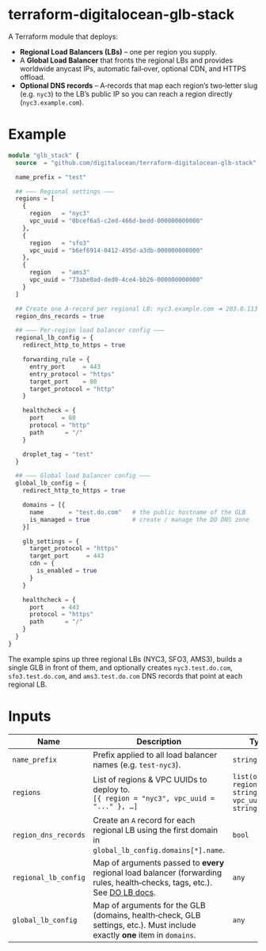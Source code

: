 # terraform-digitalocean-glb-stack

A Terraform module that deploys:

* **Regional Load Balancers (LBs)** – one per region you supply.
* A **Global Load Balancer** that fronts the regional LBs and provides worldwide anycast IPs, automatic fail‑over, optional CDN, and HTTPS offload.
* **Optional DNS records** – A‑records that map each region’s two‑letter slug (e.g. `nyc3`) to the LB’s public IP so you can reach a region directly (`nyc3.example.com`).

# Example

```terraform
module "glb_stack" {
  source  = "github.com/digitalocean/terraform-digitalocean-glb-stack"

  name_prefix = "test"

  ## ――― Regional settings ―――
  regions = [
    {
      region   = "nyc3"
      vpc_uuid = "0bcef6a5-c2ed-466d-bedd-000000000000"
    },
    {
      region   = "sfo3"
      vpc_uuid = "b6ef6914-0412-495d-a3db-000000000000"
    },
    {
      region   = "ams3"
      vpc_uuid = "73abe0ad-ded0-4ce4-bb26-000000000000"
    }
  ]

  ## Create one A‑record per regional LB: nyc3.example.com ➜ 203.0.113.10, etc.
  region_dns_records = true

  ## ――― Per‑region load balancer config ―――
  regional_lb_config = {
    redirect_http_to_https = true

    forwarding_rule = {
      entry_port     = 443
      entry_protocol = "https"
      target_port    = 80
      target_protocol = "http"
    }

    healthcheck = {
      port     = 80
      protocol = "http"
      path      = "/"
    }

    droplet_tag = "test"
  }

  ## ――― Global load balancer config ―――
  global_lb_config = {
    redirect_http_to_https = true

    domains = [{
      name       = "test.do.com"   # the public hostname of the GLB
      is_managed = true            # create / manage the DO DNS zone
    }]

    glb_settings = {
      target_protocol = "https"
      target_port     = 443
      cdn = {
        is_enabled = true
      }
    }

    healthcheck = {
      port     = 443
      protocol = "https"
      path      = "/"
    }
  }
}
```

The example spins up three regional LBs (NYC3, SFO3, AMS3), builds a single GLB in front of them, and optionally creates `nyc3.test.do.com`, `sfo3.test.do.com`, and `ams3.test.do.com` DNS records that point at each regional LB.

# Inputs

| Name                 | Description                                                                                                                                                                                     | Type                                                   | Default | Required |
| -------------------- | ----------------------------------------------------------------------------------------------------------------------------------------------------------------------------------------------- | ------------------------------------------------------ | ------- | :------: |
| `name_prefix`        | Prefix applied to all load balancer names (e.g. `test-nyc3`).                                                                                                                                   | `string`                                               | n/a     |  **yes** |
| `regions`            | List of regions & VPC UUIDs to deploy to.<br>`[{ region = "nyc3", vpc_uuid = "..." }, …]`                                                                                                       | `list(object({ region = string, vpc_uuid = string }))` | n/a     |  **yes** |
| `region_dns_records` | Create an `A` record for each regional LB using the first domain in `global_lb_config.domains[*].name`.                                                                                         | `bool`                                                 | `false` |    no    |
| `regional_lb_config` | Map of arguments passed to **every** regional load balancer (forwarding rules, health‑checks, tags, etc.). See [DO LB docs](https://docs.digitalocean.com/products/networking/load-balancers/). | `any`                                                  | n/a     |  **yes** |
| `global_lb_config`   | Map of arguments for the GLB (domains, health‑check, GLB settings, etc.). Must include exactly **one** item in `domains`.                                                                       | `any`                                                  | n/a     |  **yes** |
